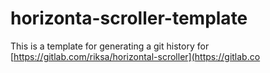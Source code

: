 # horizonta-scroller-template
This is a template for generating a git history for 
[https://gitlab.com/riksa/horizontal-scroller](https://gitlab.co